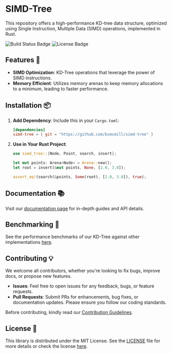 # SIMD-Tree

This repository offers a high-performance KD-tree data structure, optimized using Single Instruction, Multiple Data (SIMD) operations, implemented in Rust.

![Build Status Badge](BUILD_BADGE_URL)
![License Badge](LICENSE_BADGE_URL)

## Features 🌟

- **SIMD Optimization**: KD-Tree operations that leverage the power of SIMD instructions.
- **Memory Efficient**: Utilizes memory arenas to keep memory allocations to a minimum, leading to faster performance.
  
## Installation 📦

1. **Add Dependency**:
   Include this in your `Cargo.toml`:

    ```toml
    [dependencies]
    simd-tree = { git = "https://github.com/bcmcmill/simd-tree" }
    ```

2. **Use in Your Rust Project**:

    ```rust
    use simd_tree::{Node, Point, search, insert};

    let mut points: Arena<Node> = Arena::new();
    let root = insert(&mut points, None, [2.0, 3.0]);

    assert_eq!(search(&points, Some(root), [2.0, 3.0]), true);
    ```

## Documentation 📚

Visit our [documentation page](DOCS_RS_LINK) for in-depth guides and API details.

## Benchmarking 🚀

See the performance benchmarks of our KD-Tree against other implementations [here](BENCHMARK_LINK).

## Contributing 💡

We welcome all contributors, whether you're looking to fix bugs, improve docs, or propose new features.

- **Issues**: Feel free to open issues for any feedback, bugs, or feature requests.
- **Pull Requests**: Submit PRs for enhancements, bug fixes, or documentation updates. Please ensure you follow our coding standards.

Before contributing, kindly read our [Contribution Guidelines](CONTRIB_LINK).

## License 📄

This library is distributed under the MIT License. See the [LICENSE](./LICENSE) file for more details or check the license [here](http://opensource.org/licenses/mit).
